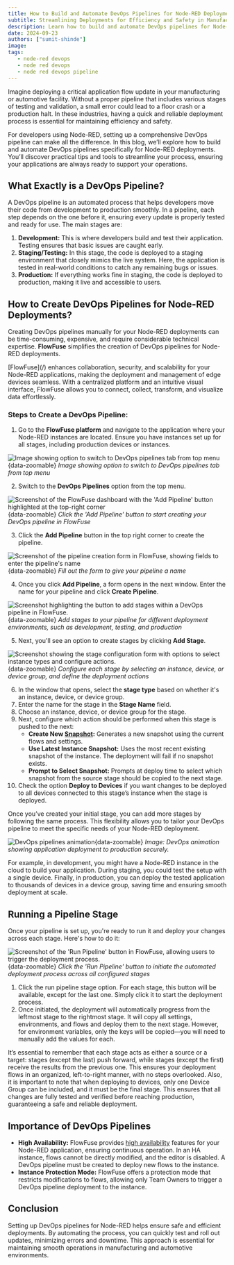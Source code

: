 ```yaml
---
title: How to Build and Automate DevOps Pipelines for Node-RED Deployments
subtitle: Streamlining Deployments for Efficiency and Safety in Manufacturing and Automotive Industries
description: Learn how to build and automate DevOps pipelines for Node-RED deployments in manufacturing and automotive industries. Discover practical tips and tools to streamline your deployment process, ensuring efficiency and safety in critical operations.
date: 2024-09-23
authors: ["sumit-shinde"]
image: 
tags:
   - node-red devops
   - node red devops
   - node red devops pipeline
---
```


Imagine deploying a critical application flow update in your manufacturing or automotive facility. Without a proper pipeline that includes various stages of testing and validation, a small error could lead to a floor crash or a production halt. In these industries, having a quick and reliable deployment process is essential for maintaining efficiency and safety.

For developers using Node-RED, setting up a comprehensive DevOps pipeline can make all the difference. In this blog, we’ll explore how to build and automate DevOps pipelines specifically for Node-RED deployments. You’ll discover practical tips and tools to streamline your process, ensuring your applications are always ready to support your operations.

## What Exactly is a DevOps Pipeline?

A DevOps pipeline is an automated process that helps developers move their code from development to production smoothly. In a pipeline, each step depends on the one before it, ensuring every update is properly tested and ready for use. The main stages are:

1. **Development:** This is where developers build and test their application. Testing ensures that basic issues are caught early.
2. **Staging/Testing:** In this stage, the code is deployed to a staging environment that closely mimics the live system. Here, the application is tested in real-world conditions to catch any remaining bugs or issues.
3. **Production:** If everything works fine in staging, the code is deployed to production, making it live and accessible to users.

## How to Create DevOps Pipelines for Node-RED Deployments?

Creating DevOps pipelines manually for your Node-RED deployments can be time-consuming, expensive, and require considerable technical expertise. **FlowFuse** simplifies the creation of DevOps pipelines for Node-RED deployments.

<div class="blog-update-notes">
    <p>[FlowFuse](/) enhances collaboration, security, and scalability for your Node-RED applications, making the deployment and management of edge devices seamless. With a centralized platform and an intuitive visual interface, FlowFuse allows you to connect, collect, transform, and visualize data effortlessly.</p>
</div>

### Steps to Create a DevOps Pipeline:

1. Go to the **FlowFuse platform** and navigate to the application where your Node-RED instances are located. Ensure you have instances set up for all stages, including production devices or instances.

![Image showing option to switch to DevOps pipelines tab from top menu](./images/devops-pipeline-option-in-apps.png){data-zoomable}
_Image showing option to switch to DevOps pipelines tab from top menu_

2. Switch to the **DevOps Pipelines** option from the top menu.

![Screenshot of the FlowFuse dashboard with the 'Add Pipeline' button highlighted at the top-right corner](./images/add-pipeline-button.png){data-zoomable}
_Click the 'Add Pipeline' button to start creating your DevOps pipeline in FlowFuse_

3. Click the **Add Pipeline** button in the top right corner to create the pipeline.

![Screenshot of the pipeline creation form in FlowFuse, showing fields to enter the pipeline's name](./images/form-to-create-pipeline.png){data-zoomable}
_Fill out the form to give your pipeline a name_

4. Once you click **Add Pipeline**, a form opens in the next window. Enter the name for your pipeline and click **Create Pipeline**.

![Screenshot highlighting the button to add stages within a DevOps pipeline in FlowFuse.](./images/button-to-add-stages.png){data-zoomable}
_Add stages to your pipeline for different deployment environments, such as development, testing, and production_

5. Next, you'll see an option to create stages by clicking **Add Stage**.

![Screenshot showing the stage configuration form with options to select instance types and configure actions.](./images/form-to-create-configure-stages.png){data-zoomable}
_Configure each stage by selecting an instance, device, or device group, and define the deployment actions_

6. In the window that opens, select the **stage type** based on whether it's an instance, device, or device group.
7. Enter the name for the stage in the **Stage Name** field.
8. Choose an instance, device, or device group for the stage.
9. Next, configure which action should be performed when this stage is pushed to the next:
   - **Create New [Snapshot](/docs/user/high-availability/):** Generates a new snapshot using the current flows and settings.
   - **Use Latest Instance Snapshot:** Uses the most recent existing snapshot of the instance. The deployment will fail if no snapshot exists.
   - **Prompt to Select Snapshot:** Prompts at deploy time to select which snapshot from the source stage should be copied to the next stage.
10. Check the option **Deploy to Devices** if you want changes to be deployed to all devices connected to this stage’s instance when the stage is deployed.

Once you’ve created your initial stage, you can add more stages by following the same process. This flexibility allows you to tailor your DevOps pipeline to meet the specific needs of your Node-RED deployment.

![DevOps pipelines animation](./images/devops-pipeline.gif){data-zoomable}
*Image: DevOps animation showing application deployment to production securely.*

For example, in development, you might have a Node-RED instance in the cloud to build your application. During staging, you could test the setup with a single device. Finally, in production, you can deploy the tested application to thousands of devices in a device group, saving time and ensuring smooth deployment at scale.

## Running a Pipeline Stage

Once your pipeline is set up, you're ready to run it and deploy your changes across each stage. Here's how to do it:

![Screenshot of the 'Run Pipeline' button in FlowFuse, allowing users to trigger the deployment process.](./images/button-to-run-pipeline.png){data-zoomable}
_Click the 'Run Pipeline' button to initiate the automated deployment process across all configured stages_

1. Click the run pipeline stage option. For each stage, this button will be available, except for the last one. Simply click it to start the deployment process.
2. Once initiated, the deployment will automatically progress from the leftmost stage to the rightmost stage. It will copy all settings, environments, and flows and deploy them to the next stage. However, for environment variables, only the keys will be copied—you will need to manually add the values for each.

It’s essential to remember that each stage acts as either a source or a target: stages (except the last) push forward, while stages (except the first) receive the results from the previous one. This ensures your deployment flows in an organized, left-to-right manner, with no steps overlooked. Also, it is important to note that when deploying to devices, only one Device Group can be included, and it must be the final stage. This ensures that all changes are fully tested and verified before reaching production, guaranteeing a safe and reliable deployment.

## Importance of DevOps Pipelines

- **High Availability:** FlowFuse provides [high availability](/docs/user/high-availability/) features for your Node-RED application, ensuring continuous operation. In an HA instance, flows cannot be directly modified, and the editor is disabled. A DevOps pipeline must be created to deploy new flows to the instance.
- **Instance Protection Mode:** FlowFuse offers a protection mode that restricts modifications to flows, allowing only Team Owners to trigger a DevOps pipeline deployment to the instance.

## Conclusion

Setting up DevOps pipelines for Node-RED helps ensure safe and efficient deployments. By automating the process, you can quickly test and roll out updates, minimizing errors and downtime. This approach is essential for maintaining smooth operations in manufacturing and automotive environments.
